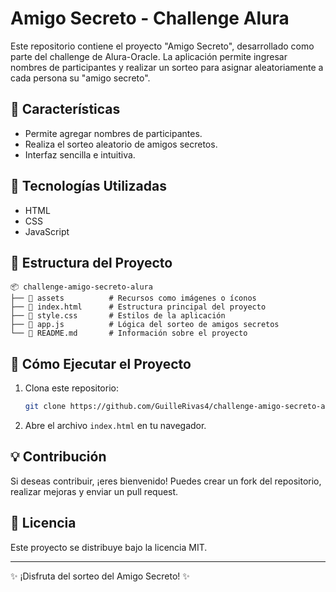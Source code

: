 # Amigo Secreto - Challenge Alura

Este repositorio contiene el proyecto "Amigo Secreto", desarrollado como parte del challenge de Alura-Oracle. La aplicación permite ingresar nombres de participantes y realizar un sorteo para asignar aleatoriamente a cada persona su "amigo secreto".

## 📌 Características
- Permite agregar nombres de participantes.
- Realiza el sorteo aleatorio de amigos secretos.
- Interfaz sencilla e intuitiva.

## 🚀 Tecnologías Utilizadas
- HTML
- CSS
- JavaScript

## 📂 Estructura del Proyecto
```
📦 challenge-amigo-secreto-alura
├── 📁 assets          # Recursos como imágenes o íconos
├── 📄 index.html      # Estructura principal del proyecto
├── 📄 style.css       # Estilos de la aplicación
├── 📄 app.js          # Lógica del sorteo de amigos secretos
└── 📄 README.md       # Información sobre el proyecto
```

## 📖 Cómo Ejecutar el Proyecto
1. Clona este repositorio:
   ```bash
   git clone https://github.com/GuilleRivas4/challenge-amigo-secreto-alura.git
   ```
2. Abre el archivo `index.html` en tu navegador.

## 💡 Contribución
Si deseas contribuir, ¡eres bienvenido! Puedes crear un fork del repositorio, realizar mejoras y enviar un pull request.

## 📄 Licencia
Este proyecto se distribuye bajo la licencia MIT.

---
✨ ¡Disfruta del sorteo del Amigo Secreto! ✨

